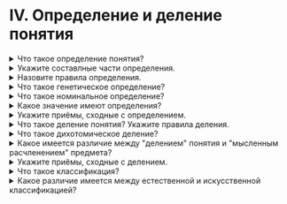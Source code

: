 # IV. Определение и деление понятия

<details>
  <summary>Что такое определение понятия?</summary>

  Определение понятия есть тоакое логическое действие, в процессе которого раскрывается содержаие понятия.

</details>

<details>
  <summary>Укажите составлные части определения.</summary>

  Определение состоит из двух основных частей: определяемого понятия и определяющего понятия.

</details>

<details>
  <summary>Назовите правила определения.</summary>

  1. Определение должно быть соразмерным.
  2. Определение не должно делать круга.
  3. Определение не должно быть отрицательным.
  4. Определение должно быть ячным четким, не допускающим двусмысленных или метафорических выражений.

</details>

<details>
  <summary>Что такое генетическое определение?</summary>

  Генетическое определение - это такоей вид определения, который указывает на происхождение определяемого предмета.

</details>

<details>
  <summary>Что такое номинальное определение?</summary>

  Номинальное определение - это разъяснение смысла слова, имени, выражающего данное понятие.

</details>

<details>
  <summary>Какое значение имеют определения?</summary>

  Определить понятие значит вскрыть его содержание, тоесть указать существенные признаки которые являются отражением коренных свойств предметов.

</details>

<details>
  <summary>Укажите приёмы, сходные с определением.</summary>

  1. Указание - самый простой приём ознакомления с предметом, который непосредственно нами воспринимается.
  2. Описание представляет собой перечисление ряда признаков единичного предмета, вида какого-либо животного или растения.
  3. Характеристика указывает некоторые отличительные признаки предмета.
  4. Сравнение по своей внешней форме нередко бывает похоже на определение, однако сравнение нельзя смешивать с определением.
  5. Различение - это разновидность сравнения.

</details>

<details>
  <summary>Что такое деление понятия? Укажите правила деления.</summary>

  Деление понятия есть токое логическое действие в процессе которого раскрывается объем понятия.

  1. Деление должно быть соразмерным.
  2. Деление должно производиться по одному основанию и притом существенному.
  3. Члены деления должны исключать друг друга.
  4. Деление не должно делать скачка.

</details>

<details>
  <summary>Что такое дихотомическое деление?</summary>

  Дихотомическое, т. е. двучленое деление состоит в том, что делимое понятие полностью делиться на два противоречащих понятия.

</details>

<details>
  <summary>Какое имеется различие между "делением" понятия и "мысленным расчленением" предмета?</summary>

  При мысленном расчленении речь идет не о видах и родах, а состовных частях целого.

</details>

<details>
  <summary>Укажите приёмы, сходные с делением.</summary>
</details>

<details>
  <summary>Что такое классификация?</summary>
</details>

<details>
  <summary>Какое различие имеется между естественной и искусственной классификацией?</summary>
</details>
